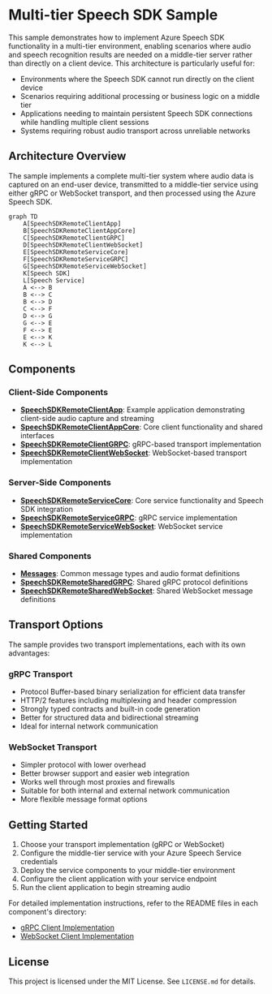 # Multi-tier Speech SDK Sample

This sample demonstrates how to implement Azure Speech SDK functionality in a multi-tier environment, enabling scenarios where audio and speech recognition results are needed on a middle-tier server rather than directly on a client device. This architecture is particularly useful for:

- Environments where the Speech SDK cannot run directly on the client device
- Scenarios requiring additional processing or business logic on a middle tier
- Applications needing to maintain persistent Speech SDK connections while handling multiple client sessions
- Systems requiring robust audio transport across unreliable networks

## Architecture Overview

The sample implements a complete multi-tier system where audio data is captured on an end-user device, transmitted to a middle-tier service using either gRPC or WebSocket transport, and then processed using the Azure Speech SDK.

```mermaid
graph TD
    A[SpeechSDKRemoteClientApp]
    B[SpeechSDKRemoteClientAppCore]
    C[SpeechSDKRemoteClientGRPC]
    D[SpeechSDKRemoteClientWebSocket]
    E[SpeechSDKRemoteServiceCore]
    F[SpeechSDKRemoteServiceGRPC]
    G[SpeechSDKRemoteServiceWebSocket]
    K[Speech SDK]
    L[Speech Service]
    A <--> B
    B <--> C
    B <--> D
    C <--> F
    D <--> G
    G <--> E
    F <--> E
    E <--> K
    K <--> L
```

## Components

### Client-Side Components
- [**SpeechSDKRemoteClientApp**](SpeechSDKRemoteClientApp/README.md): Example application demonstrating client-side audio capture and streaming
- [**SpeechSDKRemoteClientAppCore**](SpeechSDKRemoteClientAppCore/README.md): Core client functionality and shared interfaces
- [**SpeechSDKRemoteClientGRPC**](SpeechSDKRemoteClientGRPC/README.md): gRPC-based transport implementation
- [**SpeechSDKRemoteClientWebSocket**](SpeechSDKRemoteClientWebSocket/README.md): WebSocket-based transport implementation

### Server-Side Components
- [**SpeechSDKRemoteServiceCore**](SpeechSDKRemoteServiceCore/README.md): Core service functionality and Speech SDK integration
- [**SpeechSDKRemoteServiceGRPC**](SpeechSDKRemoteServiceGRPC/README.md): gRPC service implementation
- [**SpeechSDKRemoteServiceWebSocket**](SpeechSDKRemoteServiceWebSocket/README.md): WebSocket service implementation

### Shared Components
- [**Messages**](Messages/README.md): Common message types and audio format definitions
- [**SpeechSDKRemoteSharedGRPC**](SpeechSDKRemoteSharedGRPC/README.md): Shared gRPC protocol definitions
- [**SpeechSDKRemoteSharedWebSocket**](SpeechSDKRemoteSharedWebSocket/README.md): Shared WebSocket message definitions

## Transport Options

The sample provides two transport implementations, each with its own advantages:

### gRPC Transport
- Protocol Buffer-based binary serialization for efficient data transfer
- HTTP/2 features including multiplexing and header compression
- Strongly typed contracts and built-in code generation
- Better for structured data and bidirectional streaming
- Ideal for internal network communication

### WebSocket Transport
- Simpler protocol with lower overhead
- Better browser support and easier web integration
- Works well through most proxies and firewalls
- Suitable for both internal and external network communication
- More flexible message format options

## Getting Started

1. Choose your transport implementation (gRPC or WebSocket)
2. Configure the middle-tier service with your Azure Speech Service credentials
3. Deploy the service components to your middle-tier environment
4. Configure the client application with your service endpoint
5. Run the client application to begin streaming audio

For detailed implementation instructions, refer to the README files in each component's directory:
- [gRPC Client Implementation](./SpeechSDKRemoteClientGRPC/README.md)
- [WebSocket Client Implementation](./SpeechSDKRemoteClientWebSocket/README.md)

## License

This project is licensed under the MIT License. See `LICENSE.md` for details.
